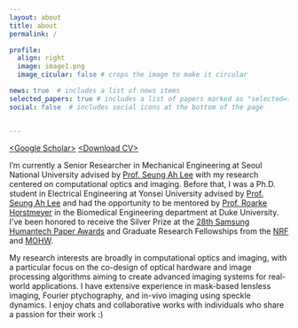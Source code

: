 ```yaml
---
layout: about
title: about
permalink: /

profile:
  align: right
  image: image1.png
  image_cicular: false # crops the image to make it circular

news: true  # includes a list of news items
selected_papers: true # includes a list of papers marked as "selected={true}"
social: false  # includes social icons at the bottom of the page


---
```


[\<Google Scholar\>](https://scholar.google.com/citations?user=vkm0OSoAAAAJ&hl=en) [\<Download CV\>](https://drive.google.com/file/d/1a4c3D-FbICpEFLtAU_AIZPaWGE--FahK/view?usp=sharing) 

I’m currently a Senior Researcher in Mechanical Engineering at Seoul National University advised by [Prof. Seung Ah Lee](https://sites.google.com/oisl.me/oisl/) with my research centered on computational optics and imaging. Before that, I was a Ph.D. student in Electrical Engineering at Yonsei University advised by [Prof. Seung Ah Lee](https://sites.google.com/oisl.me/oisl/) and had the opportunity to be mentored by [Prof. Roarke Horstmeyer](http://horstmeyer.pratt.duke.edu/) in the Biomedical Engineering department at Duke University. I've been honored to receive the Silver Prize at the [28th Samsung Humantech Paper Awards](https://humantech.samsung.com/saitext/index.jsp) and Graduate Research Fellowships from the [NRF](https://www.nrf.re.kr/eng/index) and [MOHW](https://www.mohw.go.kr/eng/index.jsp).

My research interests are broadly in computational optics and imaging, with a particular focus on the co-design of optical hardware and image processing algorithms aiming to create advanced imaging systems for real-world applications. I have extensive experience in mask-based lensless imaging, Fourier ptychography, and in-vivo imaging using speckle dynamics. I enjoy chats and collaborative works with individuals who share a passion for their work :)


